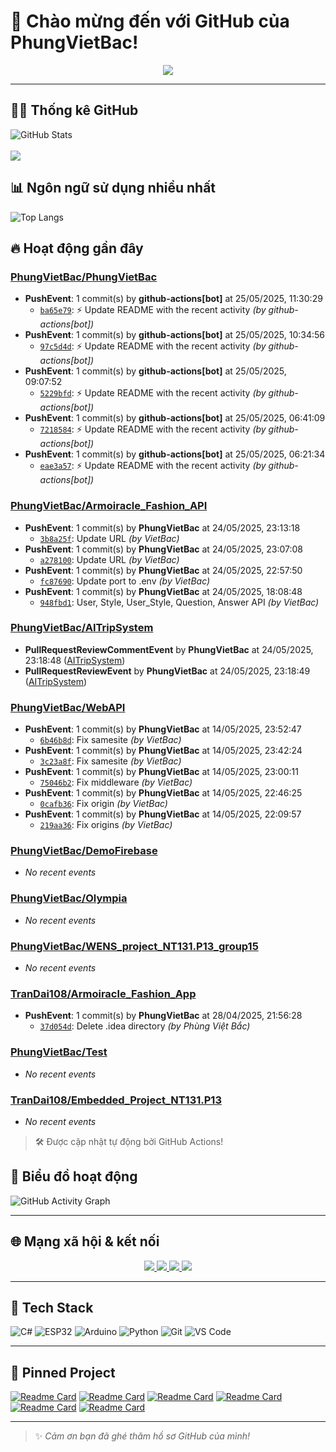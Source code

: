 # 👋 Chào mừng đến với GitHub của PhungVietBac!

<p align="center">
  <img src="https://readme-typing-svg.demolab.com/?lines=Welcome+to+my+GitHub!;I+love+Programming;AI+%7C+FullStack+%7C+Android+%7C+Desktop;Let's+build+something+awesome!&center=true&width=500&height=45&color=F7971E&vCenter=true&size=22">
</p>

---

## 🧑‍💻 Thống kê GitHub

![GitHub Stats](https://github-readme-stats.vercel.app/api?username=PhungVietBac&show_icons=true&theme=radical)
<br><br>
![](https://nirzak-streak-stats.vercel.app/?user=PhungVietBac&theme=radical)

## 📊 Ngôn ngữ sử dụng nhiều nhất

![Top Langs](https://github-readme-stats.vercel.app/api/top-langs/?username=PhungVietBac&layout=compact&theme=radical)

## 🔥 Hoạt động gần đây

<!--START_SECTION:activity-->
### [PhungVietBac/PhungVietBac](https://github.com/PhungVietBac/PhungVietBac)
- **PushEvent**: 1 commit(s) by **github-actions[bot]** at 25/05/2025, 11:30:29
  - [`ba65e79`](https://github.com/PhungVietBac/PhungVietBac/commit/ba65e79c3c2fdf0bbc255d0347791a782b45bfeb): ⚡ Update README with the recent activity _(by github-actions[bot])_
- **PushEvent**: 1 commit(s) by **github-actions[bot]** at 25/05/2025, 10:34:56
  - [`97c5d4d`](https://github.com/PhungVietBac/PhungVietBac/commit/97c5d4dd224eff5c105051237d8579d99a4b323a): ⚡ Update README with the recent activity _(by github-actions[bot])_
- **PushEvent**: 1 commit(s) by **github-actions[bot]** at 25/05/2025, 09:07:52
  - [`5229bfd`](https://github.com/PhungVietBac/PhungVietBac/commit/5229bfd04364da9c0d74f76357f61e9a2c252d93): ⚡ Update README with the recent activity _(by github-actions[bot])_
- **PushEvent**: 1 commit(s) by **github-actions[bot]** at 25/05/2025, 06:41:09
  - [`7218584`](https://github.com/PhungVietBac/PhungVietBac/commit/72185848b22fd0db1b40bf7c665de6dfe5d9a1c3): ⚡ Update README with the recent activity _(by github-actions[bot])_
- **PushEvent**: 1 commit(s) by **github-actions[bot]** at 25/05/2025, 06:21:34
  - [`eae3a57`](https://github.com/PhungVietBac/PhungVietBac/commit/eae3a572b058828143ac7596e1f3dd04b2fa0310): ⚡ Update README with the recent activity _(by github-actions[bot])_

### [PhungVietBac/Armoiracle_Fashion_API](https://github.com/PhungVietBac/Armoiracle_Fashion_API)
- **PushEvent**: 1 commit(s) by **PhungVietBac** at 24/05/2025, 23:13:18
  - [`3b8a25f`](https://github.com/PhungVietBac/Armoiracle_Fashion_API/commit/3b8a25f9eeda405069fdc99ddf40749231df0a97): Update URL _(by VietBac)_
- **PushEvent**: 1 commit(s) by **PhungVietBac** at 24/05/2025, 23:07:08
  - [`a278100`](https://github.com/PhungVietBac/Armoiracle_Fashion_API/commit/a27810044f7b63b7dcf8466708582158b61024b2): Update URL _(by VietBac)_
- **PushEvent**: 1 commit(s) by **PhungVietBac** at 24/05/2025, 22:57:50
  - [`fc87690`](https://github.com/PhungVietBac/Armoiracle_Fashion_API/commit/fc8769092a854f41ad5814a9e41e72188525c28b): Update port to .env _(by VietBac)_
- **PushEvent**: 1 commit(s) by **PhungVietBac** at 24/05/2025, 18:08:48
  - [`948fbd1`](https://github.com/PhungVietBac/Armoiracle_Fashion_API/commit/948fbd1766c8dd11cf682247c480afbbc121c457): User, Style, User_Style, Question, Answer API _(by VietBac)_

### [PhungVietBac/AITripSystem](https://github.com/PhungVietBac/AITripSystem)
- **PullRequestReviewCommentEvent** by **PhungVietBac** at 24/05/2025, 23:18:48 ([AITripSystem](https://github.com/PhungVietBac/AITripSystem))
- **PullRequestReviewEvent** by **PhungVietBac** at 24/05/2025, 23:18:49 ([AITripSystem](https://github.com/PhungVietBac/AITripSystem))

### [PhungVietBac/WebAPI](https://github.com/PhungVietBac/WebAPI)
- **PushEvent**: 1 commit(s) by **PhungVietBac** at 14/05/2025, 23:52:47
  - [`6b46b8d`](https://github.com/PhungVietBac/WebAPI/commit/6b46b8d8209a6984505e8a64c7756e34be2f556c): Fix samesite _(by VietBac)_
- **PushEvent**: 1 commit(s) by **PhungVietBac** at 14/05/2025, 23:42:24
  - [`3c23a8f`](https://github.com/PhungVietBac/WebAPI/commit/3c23a8f7642c6d0bfb5130592736b94244268164): Fix samesite _(by VietBac)_
- **PushEvent**: 1 commit(s) by **PhungVietBac** at 14/05/2025, 23:00:11
  - [`75046b2`](https://github.com/PhungVietBac/WebAPI/commit/75046b277f2c94ec96664182efe2d1153a8ad085): Fix middleware _(by VietBac)_
- **PushEvent**: 1 commit(s) by **PhungVietBac** at 14/05/2025, 22:46:25
  - [`0cafb36`](https://github.com/PhungVietBac/WebAPI/commit/0cafb36efd079f9f58a5b89d095a78181d7d8085): Fix origin _(by VietBac)_
- **PushEvent**: 1 commit(s) by **PhungVietBac** at 14/05/2025, 22:09:57
  - [`219aa36`](https://github.com/PhungVietBac/WebAPI/commit/219aa36d4c0a0292eb3f90596b07f58e49ca468f): Fix origins _(by VietBac)_

### [PhungVietBac/DemoFirebase](https://github.com/PhungVietBac/DemoFirebase)
- _No recent events_

### [PhungVietBac/Olympia](https://github.com/PhungVietBac/Olympia)
- _No recent events_

### [PhungVietBac/WENS_project_NT131.P13_group15](https://github.com/PhungVietBac/WENS_project_NT131.P13_group15)
- _No recent events_

### [TranDai108/Armoiracle_Fashion_App](https://github.com/TranDai108/Armoiracle_Fashion_App)
- **PushEvent**: 1 commit(s) by **PhungVietBac** at 28/04/2025, 21:56:28
  - [`37d054d`](https://github.com/TranDai108/Armoiracle_Fashion_App/commit/37d054d992043f49d32547b53eaacf947478599a): Delete .idea directory _(by Phùng Việt Bắc)_

### [PhungVietBac/Test](https://github.com/PhungVietBac/Test)
- _No recent events_

### [TranDai108/Embedded_Project_NT131.P13](https://github.com/TranDai108/Embedded_Project_NT131.P13)
- _No recent events_

<!--END_SECTION:activity-->

> 🛠️ Được cập nhật tự động bởi GitHub Actions!

## 🧭 Biểu đồ hoạt động

![GitHub Activity Graph](https://github-readme-activity-graph.vercel.app/graph?username=PhungVietBac&theme=github-compact)

---

## 🌐 Mạng xã hội & kết nối

<p align="center">
  <a href="https://www.linkedin.com/in/b%E1%BA%AFc-ph%C3%B9ng-vi%E1%BB%87t-396674298/" target="_blank">
    <img src="https://img.shields.io/badge/-LinkedIn-0077B5?style=for-the-badge&logo=linkedin&logoColor=white" />
  </a>
  <a href="mailto:bacphungviet@gmail.com">
    <img src="https://img.shields.io/badge/-Gmail-D14836?style=for-the-badge&logo=gmail&logoColor=white" />
  </a>
  <a href="https://github.com/PhungVietBac">
    <img src="https://img.shields.io/badge/-GitHub-181717?style=for-the-badge&logo=github&logoColor=white" />
  </a>
  <a href="https://www.facebook.com/bac.phungviet.92" target="_blank">
    <img src="https://img.shields.io/badge/-Facebook-1877F2?style=for-the-badge&logo=facebook&logoColor=white" />
  </a>
</p>

---

## 🧰 Tech Stack

![C#](https://img.shields.io/badge/-CSharp-239120?style=flat&logo=c-sharp&logoColor=white)
![ESP32](https://img.shields.io/badge/-ESP32-FF5722?style=flat&logo=esphome&logoColor=white)
![Arduino](https://img.shields.io/badge/-Arduino-00979D?style=flat&logo=arduino&logoColor=white)
![Python](https://img.shields.io/badge/-Python-3776AB?style=flat&logo=python&logoColor=white)
![Git](https://img.shields.io/badge/-Git-F05032?style=flat&logo=git&logoColor=white)
![VS Code](https://img.shields.io/badge/-VSCode-007ACC?style=flat&logo=visual-studio-code&logoColor=white)

---

## 📌 Pinned Project

[![Readme Card](https://github-readme-stats.vercel.app/api/pin/?username=PhungVietBac&repo=AITripSystem&theme=radical)](https://github.com/PhungVietBac/AITripSystem)
[![Readme Card](https://github-readme-stats.vercel.app/api/pin/?username=PhungVietBac&repo=WebAPI&theme=radical)](https://github.com/PhungVietBac/WebAPI)
[![Readme Card](https://github-readme-stats.vercel.app/api/pin/?username=PhungVietBac&repo=Armoiracle_Fashion_API&theme=radical)](https://github.com/PhungVietBac/Armoiracle_Fashion_API)
[![Readme Card](https://github-readme-stats.vercel.app/api/pin/?username=PhungVietBac&repo=Olympia&theme=radical)](https://github.com/PhungVietBac/Olympia)
[![Readme Card](https://github-readme-stats.vercel.app/api/pin/?username=PhungVietBac&repo=WENS_project_NT131.P13_group15&theme=radical)](https://github.com/PhungVietBac/WENS_project_NT131.P13_group15)
[![Readme Card](https://github-readme-stats.vercel.app/api/pin/?username=TranDai108&repo=Armoiracle_Fashion_App&theme=radical)](https://github.com/TranDai108/Armoiracle_Fashion_App)

---

> ✨ *Cảm ơn bạn đã ghé thăm hồ sơ GitHub của mình!*
